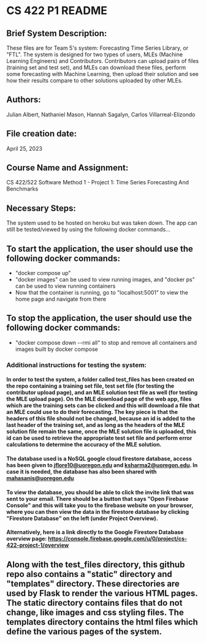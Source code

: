 # CS 422 P1 README

## Brief System Description:
These files are for Team 5's system: Forecasting Time Series Library, or "FTL". The system is designed for two types of users, MLEs (Machine Learning Engineers) and Contributors. Contributors can upload pairs of files (training set and test set), and MLEs can download these files, perform some forecasting with Machine Learning, then upload their solution and see how their results compare to other solutions uploaded by other MLEs.

## Authors:
Julian Albert, Nathaniel Mason, Hannah Sagalyn, Carlos Villarreal-Elizondo

## File creation date:
April 25, 2023

## Course Name and Assignment:
CS 422/522 Software Method 1 - Project 1: Time Series Forecasting And Benchmarks

## Necessary Steps:
The system used to be hosted on heroku but was taken down. The app can still be tested/viewed by using the following docker commands...
## To start the application, the user should use the following docker commands:
* "docker compose up"
* "docker images" can be used to view running images, and "docker ps" can be used to view running containers
* Now that the container is running, go to "localhost:5001" to view the home page and navigate from there
## To stop the application, the user should use the following docker commands:
* "docker compose down --rmi all" to stop and remove all containers and images built by docker compose

### Additional instructions for testing the system:
#### In order to test the system, a folder called test_files has been created on the repo containing a training set file, test set file (for testing the contributor upload page), and an MLE solution test file as well (for testing the MLE upload page). On the MLE download page of the web app, files which are the training sets can be clicked and this will download a file that an MLE could use to do their forecasting. The key piece is that the headers of this file should not be changed, because an id is added to the last header of the training set, and as long as the headers of the MLE solution file remain the same, once the MLE solution file is uploaded, this id can be used to retrieve the appropriate test set file and perform error calculations to determine the accuracy of the MLE solution.

#### The database used is a NoSQL google cloud firestore database, access has been given to jflore10@uoregon.edu and ksharma2@uoregon.edu. In case it is needed, the database has also been shared with mahasanis@uoregon.edu
#### To view the database, you should be able to click the invite link that was sent to your email. There should be a button that says "Open Firebase Console" and this will take you to the firebase website on your browser, where you can then view the data in the firestore database by clicking "Firestore Database" on the left (under Project Overview). 
#### Alternatively, here is a link directly to the Google Firestore Database overview page: https://console.firebase.google.com/u/0/project/cs-422-project-1/overview

## Along with the test_files directory, this github repo also contains a "static" directory and "templates" directory. These directories are used by Flask to render the various HTML pages. The static directory contains files that do not change, like images and css styling files. The templates directory contains the html files which define the various pages of the system.
